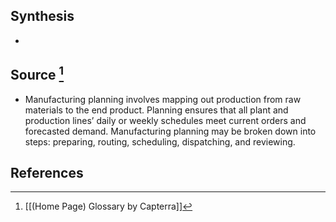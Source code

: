 ## Synthesis
- 
## Source [^1]
- Manufacturing planning involves mapping out production from raw materials to the end product. Planning ensures that all plant and production lines’ daily or weekly schedules meet current orders and forecasted demand. Manufacturing planning may be broken down into steps: preparing, routing, scheduling, dispatching, and reviewing.
## References

[^1]: [[(Home Page) Glossary by Capterra]]